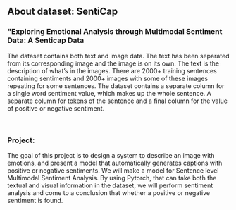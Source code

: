 ## About dataset: SentiCap
### "Exploring Emotional Analysis through Multimodal Sentiment Data: A Senticap Data
The dataset contains both text and image data. The text has been separated from its corresponding image and the image is on its own. The text is the description of what’s in the images. There are 2000+ training sentences containing sentiments and 2000+ images with some of these images repeating for some sentences. The dataset contains a separate column for a single word sentiment value, which makes up the whole sentence. A separate column for tokens of the sentence and a final column for the value of positive or negative sentiment.

<br/>

### Project:
The goal of this project is to design a system to describe an image with emotions, and present a model that automatically generates captions with positive or negative sentiments. We will make a model for Sentence level Multimodal Sentiment Analysis. By using Pytorch, that can take both the textual and visual information in the dataset, we will perform sentiment analysis and come to a conclusion that whether a positive or negative sentiment is found.

